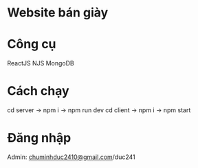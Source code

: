 # Website bán giày

# Công cụ

ReactJS
NJS
MongoDB

# Cách chạy

cd server -> npm i -> npm run dev
cd client -> npm i -> npm start

# Đăng nhập

Admin: chuminhduc2410@gmail.com/duc241
